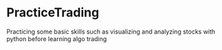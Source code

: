 # PracticeTrading

Practicing some basic skills such as visualizing and analyzing stocks with python before learning algo trading
